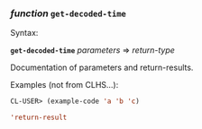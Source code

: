 ### <em>function</em> <strong>`get-decoded-time`</strong>

Syntax:

<strong>`get-decoded-time`</strong> <em>parameters</em> => <em>return-type</em>

Documentation of parameters and return-results.

Examples (not from CLHS...):

```lisp
CL-USER> (example-code 'a 'b 'c)

'return-result
```
